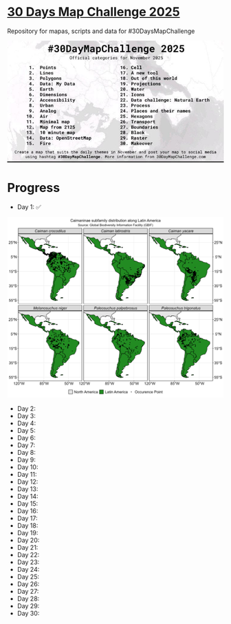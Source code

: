 # [30 Days Map Challenge 2025](https://30daymapchallenge.com) 
Repository for mapas, scripts and data for #30DaysMapChallenge

![](figures/figure1.jpeg)

# Progress

- Day 1: ✅
  
![](mapas/map_day1.png)

- Day 2:
- Day 3:
- Day 4:
- Day 5:
- Day 6:
- Day 7:
- Day 8:
- Day 9:
- Day 10:
- Day 11:
- Day 12:
- Day 13:
- Day 14:
- Day 15:
- Day 16:
- Day 17:
- Day 18:
- Day 19:
- Day 20:
- Day 21:
- Day 22:
- Day 23:
- Day 24:
- Day 25:
- Day 26:
- Day 27:
- Day 28:
- Day 29:
- Day 30:
